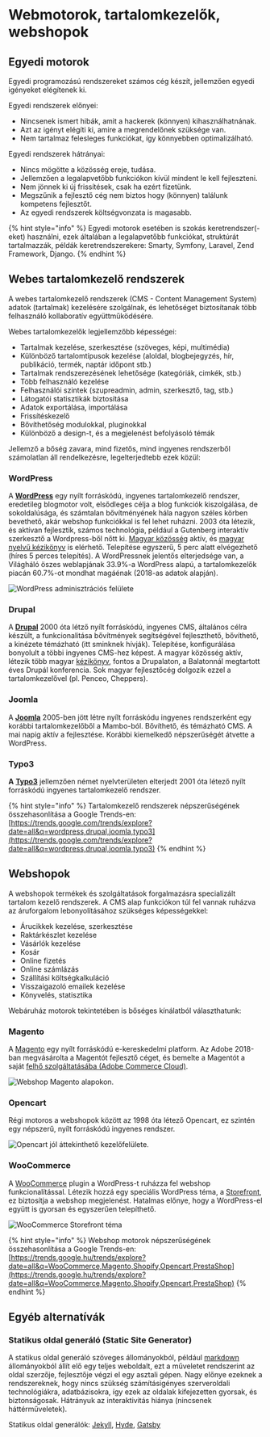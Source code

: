 # Webmotorok, tartalomkezelők, webshopok

## Egyedi motorok

Egyedi programozású rendszereket számos cég készít, jellemzően egyedi igényeket elégítenek ki.

Egyedi rendszerek előnyei: 

* Nincsenek ismert hibák, amit a hackerek \(könnyen\) kihasználhatnának.
* Azt az igényt elégíti ki, amire a megrendelőnek szüksége van.
* Nem tartalmaz felesleges funkciókat, így könnyebben optimalizálható.

Egyedi rendszerek hátrányai: 

* Nincs mögötte a közösség ereje, tudása.
* Jellemzően a legalapvetőbb funkciókon kívül mindent le kell fejleszteni.
* Nem jönnek ki új frissítések, csak ha ezért fizetünk.
* Megszűnik a fejlesztő cég nem biztos hogy \(könnyen\) találunk kompetens fejlesztőt.
* Az egyedi rendszerek költségvonzata is magasabb.

{% hint style="info" %}
Egyedi motorok esetében is szokás keretrendszer\(-eket\) használni, ezek általában a legalapvetőbb funkciókat, struktúrát tartalmazzák, példák keretrendszerekere: Smarty, Symfony, Laravel, Zend Framework, Django.
{% endhint %}

## Webes tartalomkezelő rendszerek 

A webes tartalomkezelő rendszerek \(CMS - Content Management System\) adatok \(tartalmak\) kezelésére szolgálnak, és lehetőséget biztosítanak több felhasználó kollaboratív együttműködésére.

Webes tartalomkezelők legjellemzőbb képességei:

* Tartalmak kezelése, szerkesztése \(szöveges, képi, multimédia\)
* Különböző tartalomtípusok kezelése \(aloldal, blogbejegyzés, hír, publikáció, termék, naptár időpont stb.\)
* Tartalmak rendszerezésének lehetősége \(kategóriák, cimkék, stb.\)
* Több felhasználó kezelése
* Felhasználói szintek \(szupreadmin, admin, szerkesztő, tag, stb.\)
* Látogatói statisztikák biztosítása
* Adatok exportálása, importálása
* Frissítéskezelő
* Bővíthetőség modulokkal, pluginokkal
* Különböző a design-t, és a megjelenést befolyásoló témák

 Jellemző a bőség zavara, mind fizetős, mind ingyenes rendszerből számolatlan áll rendelkezésre, legelterjedtebb ezek közül:

### WordPress

A [**WordPress**](https://wordpress.org/) egy nyílt forráskódú, ingyenes tartalomkezelő rendszer, eredetileg blogmotor volt, elsődleges célja a blog funkciók kiszolgálása, de sokoldalúsága, és számtalan bővítményének hála nagyon széles körben bevethető, akár webshop funkciókkal is fel lehet ruházni. 2003 óta létezik, és aktívan fejlesztik, számos technológia, például a Gutenberg interaktív szerkesztő a Wordpress-ből nőtt ki. [Magyar közösség](http://wphu.org/) aktív, és [magyar nyelvű kézikönyv](https://wphu.org/wordpress-kezikonyv/) is elérhető. Telepítése egyszerű, 5 perc alatt elvégezhető \(híres 5 perces telepítés\). A WordPressnek jelentős elterjedsége van, a Világháló öszes weblapjának 33.9%-a WordPress alapú, a tartalomkezelők piacán 60.7%-ot mondhat magáénak \(2018-as adatok alapján\).

![WordPress adminisztr&#xE1;ci&#xF3;s fel&#xFC;lete](../.gitbook/assets/wp-admin.png)

### Drupal

A [**Drupal**](https://www.drupal.org/) 2000 óta létző nyílt forráskódú, ingyenes CMS, általános célra készült, a funkcionalitása bővítmények segítségével fejleszthető, bővíthető, a kinézete témázható \(itt sminknek hívják\). Telepítése, konfigurálása bonyolult a többi ingyenes CMS-hez képest. A magyar közösség aktív, létezik több magyar [kézikönyv](https://www.drupal.org/hu/docs/user_guide/hu/index.html), fontos a Drupalaton, a Balatonnál megtartott éves Drupál konferencia. Sok magyar fejlesztőcég dolgozik ezzel a tartalomkezelővel \(pl. Penceo, Cheppers\).

### Joomla

A [**Joomla**](https://www.joomla.org) 2005-ben jött létre nyílt forráskódu ingyenes rendszerként egy korábbi tartalomkezelőből a Mambo-ból. Bővíthető, és témázható CMS. A mai napig aktív a fejlesztése. Korábbi kiemelkedő népszerűségét átvette a WordPress.

### Typo3

**A** [**Typo3**](https://typo3.org/) jellemzően német nyelvterületen elterjedt 2001 óta létező nyílt forráskódú ingyenes tartalomkezelő rendszer.

{% hint style="info" %}
Tartalomkezelő rendszerek népszerűségének összehasonlítása a Google Trends-en: [https://trends.google.com/trends/explore?date=all&q=wordpress,drupal,joomla,typo3](https://trends.google.com/trends/explore?date=all&q=wordpress,drupal,joomla,typo3)
{% endhint %}

## Webshopok

A webshopok termékek és szolgáltatások forgalmazásra specializált tartalom kezelő rendszerek. A CMS alap funkciókon túl fel vannak ruházva az áruforgalom lebonyolításához szükséges képességekkel:

* Árucikkek kezelése, szerkesztése
* Raktárkészlet kezelése
* Vásárlók kezelése
* Kosár
* Online fizetés
* Online számlázás
* Szállítási költségkalkuláció
* Visszaigazoló emailek kezelése
* Könyvelés, statisztika

Webáruház motorok tekintetében is bőséges kínálatból választhatunk:

### Magento

A [Magento](https://magento.com/home_page) egy nyílt forráskódú e-kereskedelmi platform. Az Adobe 2018-ban megvásárolta a Magentót fejlesztő céget, és bemelte a Magentót a saját [felhő szolgáltatásába \(Adobe Commerce Cloud\)](https://www.adobe.com/commerce/magento.html).

![Webshop Magento alapokon.](../.gitbook/assets/magento-skin.png)

### Opencart

Régi motoros a webshopok között az 1998 óta létező Opencart, ez szintén egy népszerű, nyílt forráskódú ingyenes rendszer.

![Opencart j&#xF3;l &#xE1;ttekinthet&#x151; kezel&#x151;fel&#xFC;lete.](../.gitbook/assets/opencart.png)

### WooCommerce

A [WooCommerce](https://woocommerce.com/) plugin a WordPress-t ruházza fel webshop funkcionalítással. Létezik hozzá egy speciális WordPress téma, a [Storefront](https://woocommerce.com/storefront/), ez biztosítja a webshop megjelenést. Hatalmas előnye, hogy a WordPress-el együtt is gyorsan és egyszerűen telepíthető.

![WooCommerce Storefront t&#xE9;ma](../.gitbook/assets/storefront-demo%20%281%29.png)

{% hint style="info" %}
Webshop motorok népszerűségének összehasonlítása a Google Trends-en: [https://trends.google.hu/trends/explore?date=all&q=WooCommerce,Magento,Shopify,Opencart,PrestaShop](https://trends.google.hu/trends/explore?date=all&q=WooCommerce,Magento,Shopify,Opencart,PrestaShop)
{% endhint %}

## Egyéb alternatívák

### Statikus oldal generáló \(Static Site Generator\)

A statikus oldal generáló szöveges állományokból, például [markdown](https://www.markdownguide.org/getting-started) állományokból állít elő egy teljes weboldalt, ezt a műveletet rendszerint az oldal szerzője, fejlesztője végzi el egy asztali gépen. Nagy előnye ezeknek a rendszereknek, hogy nincs szükség számításigényes szerveroldali technológiákra, adatbázisokra, így ezek az oldalak kifejezetten gyorsak, és biztonságosak. Hátrányuk az interaktivitás hiánya \(nincsenek háttérműveletek\). 

Statikus oldal generálók: [Jekyll](https://jekyllrb.com/), [Hyde](http://hyde.github.io/), [Gatsby](https://www.gatsbyjs.org/)



